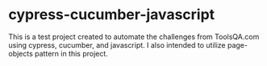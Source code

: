 # cypress-cucumber-javascript
This is a test project created to automate the challenges from ToolsQA.com
using cypress, cucumber, and javascript.
I also intended to utilize page-objects pattern in this project.


